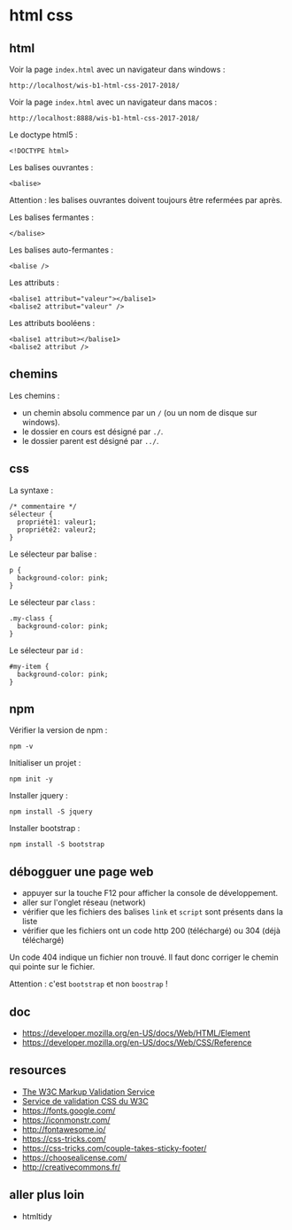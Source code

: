 # html css

## html

Voir la page `index.html` avec un navigateur dans windows :

    http://localhost/wis-b1-html-css-2017-2018/

Voir la page `index.html` avec un navigateur dans macos :

    http://localhost:8888/wis-b1-html-css-2017-2018/

Le doctype html5 :

    <!DOCTYPE html>

Les balises ouvrantes :

    <balise>

Attention : les balises ouvrantes doivent toujours être refermées par après.

Les balises fermantes :

    </balise>

Les balises auto-fermantes :

    <balise />

Les attributs :

    <balise1 attribut="valeur"></balise1>
    <balise2 attribut="valeur" />

Les attributs booléens :

    <balise1 attribut></balise1>
    <balise2 attribut />

## chemins

Les chemins :

- un chemin absolu commence par un `/` (ou un nom de disque sur windows).
- le dossier en cours est désigné par `./`.
- le dossier parent est désigné par `../`.

## css

La syntaxe :

    /* commentaire */
    sélecteur {
      propriété1: valeur1;
      propriété2: valeur2;
    }

Le sélecteur par balise :

    p {
      background-color: pink;
    }

Le sélecteur par `class` :

    .my-class {
      background-color: pink;
    }

Le sélecteur par `id` :

    #my-item {
      background-color: pink;
    }

## npm

Vérifier la version de npm :

    npm -v

Initialiser un projet :

    npm init -y

Installer jquery :

    npm install -S jquery

Installer bootstrap :

    npm install -S bootstrap

## débogguer une page web

- appuyer sur la touche F12 pour afficher la console de développement.
- aller sur l'onglet réseau (network)
- vérifier que les fichiers des balises `link` et `script` sont présents dans la liste
- vérifier que les fichiers ont un code http 200 (téléchargé) ou 304 (déjà téléchargé)

Un code 404 indique un fichier non trouvé. Il faut donc corriger le chemin qui pointe sur le fichier.

Attention : c'est `bootstrap` et non `boostrap` !

## doc

- https://developer.mozilla.org/en-US/docs/Web/HTML/Element
- https://developer.mozilla.org/en-US/docs/Web/CSS/Reference

## resources

- [The W3C Markup Validation Service](https://validator.w3.org/)
- [Service de validation CSS du W3C](https://jigsaw.w3.org/css-validator/)
- https://fonts.google.com/
- https://iconmonstr.com/
- http://fontawesome.io/
- https://css-tricks.com/
- https://css-tricks.com/couple-takes-sticky-footer/
- https://choosealicense.com/
- http://creativecommons.fr/

## aller plus loin

- htmltidy
